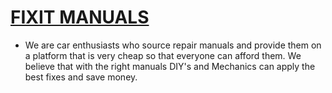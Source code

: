 
# <a href="http://fixitmanuals.com/">FIXIT MANUALS</a>
 - We are car enthusiasts who source repair manuals and provide them on a platform that is very cheap so that everyone can afford them. We believe that with the right manuals DIY's and Mechanics can apply the best fixes and save money.
 
 

